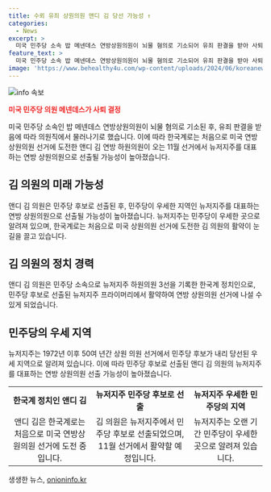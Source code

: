 ```yaml
---
title: 수뢰 유죄 상원의원 앤디 김 당선 가능성 ↑
categories:
  - News
excerpt: >
  미국 민주당 소속 밥 메넨데스 연방상원의원이 뇌물 혐의로 기소되어 유죄 판결을 받아 사퇴를 결정했다. 이에 뉴저지주에서 한국계 정치인인 앤디 김 연방 하원의원이 상원의원 선거에 도전할 예정이며, 민주당 후보로 선출된 것으로 알려졌다. 김 의원은 민주당 우세지역인 뉴저지주에서 상원의원으로 선출될 가능성이 높아졌으며, 이로 인해 한국계로는 처음으로 미국 연방상원의원 선거에서 성공할 수 있는 기회를 얻게 되었다.
feature_text: >
  미국 민주당 소속 밥 메넨데스 연방상원의원이 뇌물 혐의로 기소되어 유죄 판결을 받아 사퇴를 결정했다. 이에 뉴저지주에서 한국계 정치인인 앤디 김 연방 하원의원이 상원의원 선거에 도전할 예정이며, 민주당 후보로 선출된 것으로 알려졌다. 김 의원은 민주당 우세지역인 뉴저지주에서 상원의원으로 선출될 가능성이 높아졌으며, 이로 인해 한국계로는 처음으로 미국 연방상원의원 선거에서 성공할 수 있는 기회를 얻게 되었다.
image: 'https://www.behealthy4u.com/wp-content/uploads/2024/06/koreanews.jpg'
---
```


<p><img src="https://www.behealthy4u.com/wp-content/uploads/2024/06/koreanews.jpg" alt="info 속보" /></p>

<p><b><span style="color: #ee2323;">미국 민주당 의원 메넨데스가 사퇴 결정</span></b></p>

<p data-ke-size="size16">미국 민주당 소속인 밥 메넨데스 연방상원의원이 뇌물 혐의로 기소된 후, 유죄 판결을 받음에 따라 의원직에서 물러나기로 했습니다. 이에 따라 한국계로는 처음으로 미국 연방상원의원 선거에 도전한 앤디 김 연방 하원의원이 오는 11월 선거에서 뉴저지주를 대표하는 연방 상원의원으로 선출될 가능성이 높아졌습니다.</p>

<h2 data-ke-size="size26">김 의원의 미래 가능성</h2>

<p data-ke-size="size16">앤디 김 의원은 민주당 후보로 선출된 후, 민주당이 우세한 지역인 뉴저지주를 대표하는 연방 상원의원으로 선출될 가능성이 높아졌습니다. 뉴저지주는 민주당이 우세한 곳으로 알려져 있으며, 한국계로는 처음으로 미국 상원의원 선거에 도전한 김 의원의 활약이 눈길을 끌고 있습니다.</p>

<h2 data-ke-size="size26">김 의원의 정치 경력</h2>

<p data-ke-size="size16">앤디 김 의원은 민주당 소속으로 뉴저지주 하원의원 3선을 기록한 한국계 정치인으로, 민주당 후보로 선출된 뉴저지주 프라이머리에서 활약하여 연방 상원의원 선거에 나설 수 있게 되었습니다.</p>

<h2 data-ke-size="size26">민주당의 우세 지역</h2>

<p data-ke-size="size16">뉴저지주는 1972년 이후 50여 년간 상원 의원 선거에서 민주당 후보가 내리 당선된 우세 지역으로 알려져 있습니다. 이에 따라 민주당 후보로 선출된 앤디 김 의원의 뉴저지주를 대표하는 연방 상원의원 선출 가능성이 높아졌습니다.</p>

<table>
    <tbody>
        <tr>
            <td style="text-align: center; height: 17px;"><b>한국계 정치인 앤디 김</b></td>
        <td style="text-align: center; height: 17px;"><b>뉴저지주 민주당 후보로 선출</b></td>
            <td style="text-align: center; height: 17px;"><b>뉴저지주 우세한 민주당의 지역</b></td>
        </tr>
        <tr>
            <td style="text-align: center; height: 17px;">앤디 김은 한국계로는 처음으로 미국 연방상원의원 선거에 도전 중입니다.</td>
            <td style="text-align: center; height: 17px;">김 의원은 뉴저지주에서 민주당 후보로 선출되었으며, 11월 선거에서 활약할 예정입니다.</td>
            <td style="text-align: center; height: 17px;">뉴저지주는 오랜 기간 민주당이 우세한 곳으로 알려져 있습니다.</td>
        </tr>
    </tbody>
</table>
생생한 뉴스, <a href="https://onioninfo.kr" rel="dofollow">onioninfo.kr</a>


